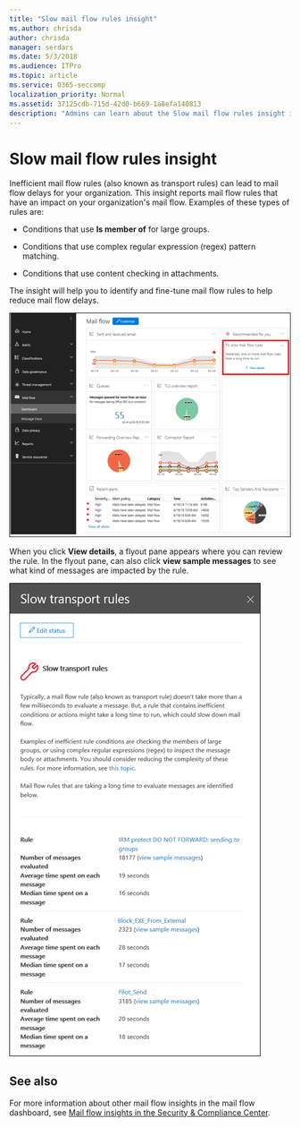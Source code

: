 ```yaml
---
title: "Slow mail flow rules insight"
ms.author: chrisda
author: chrisda
manager: serdars
ms.date: 5/3/2018
ms.audience: ITPro
ms.topic: article
ms.service: O365-seccomp
localization_priority: Normal
ms.assetid: 37125cdb-715d-42d0-b669-1a8efa140813
description: "Admins can learn about the Slow mail flow rules insight in the mail flow dashboard in the Security & Compliance Center."
---
```


# Slow mail flow rules insight

Inefficient mail flow rules (also known as transport rules) can lead to mail flow delays for your organization. This insight reports mail flow rules that have an impact on your organization's mail flow. Examples of these types of rules are:

- Conditions that use **Is member of** for large groups.

- Conditions that use complex regular expression (regex) pattern matching.

- Conditions that use content checking in attachments.

The insight will help you to identify and fine-tune mail flow rules to help reduce mail flow delays.

![A slow mail flow rules insight in the mail flow dashboard in the Security & Compliance Center](media/1dd90faa-f065-4b10-8b47-d35dc127fc26.png)

When you click **View details**, a flyout pane appears where you can review the rule. In the flyout pane, can also click **view sample messages** to see what kind of messages are impacted by the rule.

![Flyout pane after clicking View details in a slow mail flow rules insight in the mail flow dashboard](media/2cbd43b7-1f21-4338-a70c-7b50de5c69cd.png)

## See also

For more information about other mail flow insights in the mail flow dashboard, see [Mail flow insights in the Security & Compliance Center](mail-flow-insights.md).
